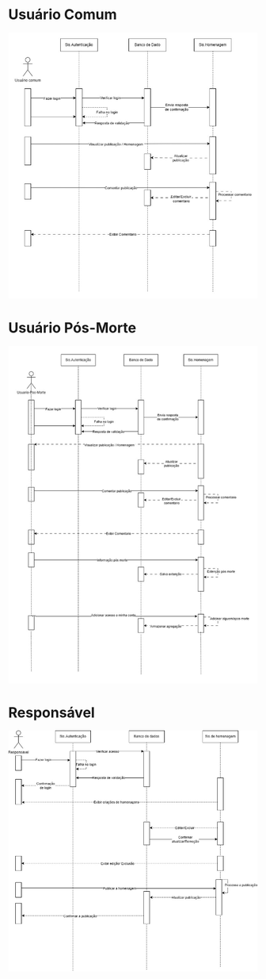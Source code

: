 # Usuário Comum
![<usuariocomum>](https://github.com/kenuysaa/app-homenagens-postumas/blob/main/diagramas-dinamicos/diagrama-sequencia-usuario-comum.jpg)

# Usuário Pós-Morte
![<usuarioposmorto>](https://github.com/kenuysaa/app-homenagens-postumas/blob/main/diagramas-dinamicos/posmorte-sequencia.jpg)

# Responsável
![usuarioresponsavel](https://github.com/kenuysaa/app-homenagens-postumas/blob/main/diagramas-dinamicos/responsavel-sequencia.jpg)
